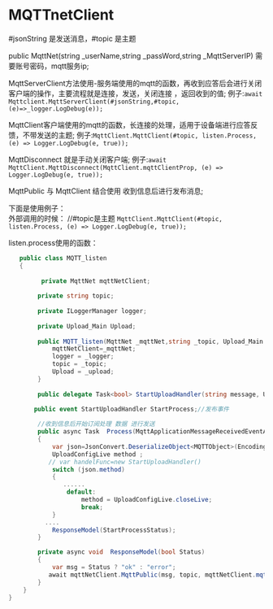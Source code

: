 # MQTTnetClient

   #jsonString 是发送消息，#topic 是主题

   public MqttNet(string _userName,string _passWord,string _MqttServerIP) 需要账号密码，mqtt服务ip;
   
   MqttServerClient方法使用-服务端使用的mqtt的函数，再收到应答后会进行关闭客户端的操作，主要流程就是连接，发送，关闭连接 ，返回收到的值;
     例子:`await Mqttclient.MqttServerClient(#jsonString,#topic,(e)=>_logger.LogDebug(e));`
   
   MqttClient客户端使用的mqtt的函数，长连接的处理，适用于设备端进行应答反馈，不带发送的主题;
      例子:`MqttClient.MqttClient(#topic, listen.Process, (e) => Logger.LogDebug(e, true));`
   
   MqttDisconnect 就是手动关闭客户端;
      例子:`await MqttClient.MqttDisconnect(MqttClient.mqttClientProp, (e) => Logger.LogDebug(e, true));`
   
   MqttPublic 与 MqttClient 结合使用  收到信息后进行发布消息;
   
  下面是使用例子：  
外部调用的时候：
//#topic是主题
  `MqttClient.MqttClient(#topic, listen.Process, (e) => Logger.LogDebug(e, true));`

listen.process使用的函数：
```C#
   public class MQTT_listen
   {
   
         private MqttNet mqttNetClient;
        
        private string topic;
        
        private ILoggerManager logger;
        
        private Upload_Main Upload;
        
        public MQTT_listen(MqttNet _mqttNet,string _topic, Upload_Main _upload,ILoggerManager _logger) {
            mqttNetClient=_mqttNet;
            logger = _logger;
            topic = _topic;
            Upload = _upload;
        }
        
        public delegate Task<bool> StartUploadHandler(string message, UploadConfigLive uploadConfigLive);//事件委托,输出状态
        
       public event StartUploadHandler StartProcess;//发布事件 

        //收到信息后开始订阅处理 数据 进行发送
        public async Task  Process(MqttApplicationMessageReceivedEventArgs e)
        {
            var json=JsonConvert.DeserializeObject<MQTTObject>(Encoding.UTF8.GetString(e.ApplicationMessage.Payload));
            UploadConfigLive method ;
           // var handelFunc=new StartUploadHandler()
            switch (json.method)
            {
               ......
                default:
                    method = UploadConfigLive.closeLive;
                    break;
            }
          ....
            ResponseModel(StartProcessStatus);
        }

        private async void  ResponseModel(bool Status)
        {
            var msg = Status ? "ok" : "error";
           await mqttNetClient.MqttPublic(msg, topic, mqttNetClient.mqttClientProp, (e) => logger.LogDebug(e, true));//发布信息
        }
    }
}
````
